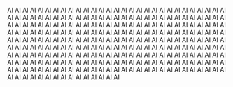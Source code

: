 AI AI AI AI AI AI AI AI AI AI AI AI AI AI AI AI AI AI AI AI AI AI AI AI AI AI AI AI AI AI AI AI AI AI AI AI AI AI AI AI AI AI AI AI AI AI AI AI AI AI AI AI AI AI AI AI AI AI AI AI AI AI AI AI AI AI AI AI AI AI AI AI AI AI AI AI AI AI AI AI AI AI AI AI AI AI AI AI AI AI AI AI AI AI AI AI AI AI AI AI AI AI AI AI AI AI AI AI AI AI AI AI AI AI AI AI AI AI AI AI AI AI AI AI AI AI AI AI AI AI AI AI AI AI AI AI AI AI AI AI AI AI AI AI AI AI AI AI AI AI AI AI AI AI AI AI AI AI AI AI AI AI AI AI AI AI AI AI AI AI AI AI AI AI AI AI AI AI AI AI AI AI AI AI AI AI AI AI AI AI AI AI AI AI AI AI AI AI AI AI AI AI AI AI AI AI AI AI AI AI AI AI AI AI AI AI AI AI AI AI AI AI AI AI AI AI AI AI AI AI AI AI AI AI AI AI AI AI AI AI AI AI AI AI AI AI AI AI AI AI AI AI AI AI AI AI AI AI AI AI AI AI AI AI AI AI AI AI AI AI AI AI AI AI AI AI 
